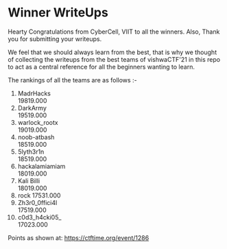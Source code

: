 # Winner WriteUps

Hearty Congratulations from CyberCell, VIIT to all the winners. Also, Thank you for submitting your writeups. 

We feel that we should always learn from the best, that is why we thought of collecting the writeups from the best teams of vishwaCTF'21 in this repo to act as a central reference for all the beginners wanting to learn.

The rankings of all the teams are as follows :- 
1. MadrHacks  
19819.000
2. DarkArmy  
19519.000
3. warlock_rootx  
19019.000
4. noob-atbash  
18519.000
5. 5lyth3r1n  
18519.000
6. hackalamiamiam  
18019.000
7. Kali Billi  
18019.000
8. rock
17531.000
9. Zh3r0_0ffici4l  
17519.000
10. c0d3_h4cki05_  
17023.000

Points as shown at:   https://ctftime.org/event/1286
